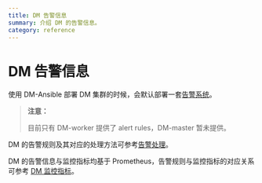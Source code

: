 ```yaml
---
title: DM 告警信息
summary: 介绍 DM 的告警信息。
category: reference
---
```


# DM 告警信息

使用 DM-Ansible 部署 DM 集群的时候，会默认部署一套[告警系统](replicate-data-using-dm.md#第-8-步监控任务与查看日志)。

> **注意：**
>
> 目前只有 DM-worker 提供了 alert rules，DM-master 暂未提供。

DM 的告警规则及其对应的处理方法可参考[告警处理](handle-alerts.md)。

DM 的告警信息与监控指标均基于 Prometheus，告警规则与监控指标的对应关系可参考 [DM 监控指标](monitor-a-dm-cluster.md)。
